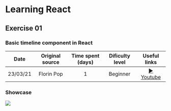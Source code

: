 # Learning React

## Exercise 01

### Basic timeline component in React

|   Date   | Original source | Time spent (days) | Dificulty level |                           Useful links                           |
| :------: | :-------------: | :---------------: | :-------------: | :--------------------------------------------------------------: |
| 23/03/21 |   Florin Pop    |         1         |    Beginner     | [▶ Youtube](https://www.youtube.com/watch?v=tcUVUBlyXX8&t=1485s) |

### Showcase

![](https://github.com/luislve17/my-frontend-journey/tree/master/Learning_React/01_timeline/assets/01_Timeline_imgJPG)
